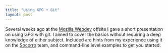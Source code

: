 ```yaml
---
title: "Using GPG + Git"
layout: post
---
```


Several weeks ago at the [Mozilla Webdev](https://blog.mozilla.org/webdev/) offsite I gave a short presentation on using GPG with git. I aimed to cover the basics without requiring a deep knowledge of either subject. Included are hints from my experience using it on the [Socorro](https://github.com/mozilla/socorro) team, and command-line level examples to get you started.

<script async class="speakerdeck-embed" data-id="4fa15e5c843f270021007187" data-ratio="1.3333333333333333" src="//speakerdeck.com/assets/embed.js"></script>
